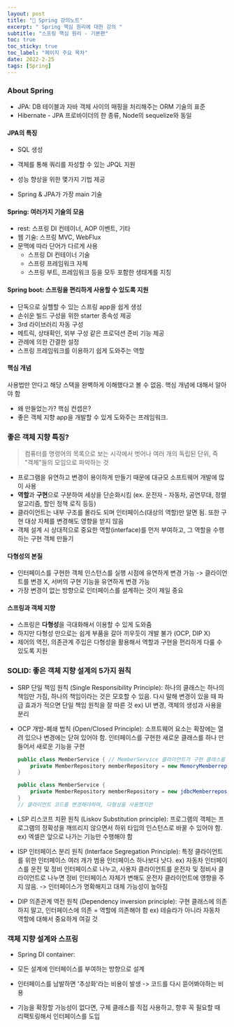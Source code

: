 ```yaml
---
layout: post
title: "📅 Spring 강의노트"
excerpt: " Spring 핵심 원리에 대한 강의 "
subtitle: "스프링 핵심 원리 - 기본편"
toc: true
toc_sticky: true
toc_label: "페이지 주요 목차"
date: 2022-2-25
tags: [Spring]
---
```


### About Spring 

- JPA:  DB 테이블과 자바 객체 사이의 매핑을 처리해주는 ORM 기술의 표준   
- Hibernate - JPA 프로바이더의 한 종류, Node의 sequelize와 동일
  
#### JPA의 특징

  - SQL 생성
  - 객체를 통해 쿼리를 자성할 수 있는 JPQL 지원
  - 성능 향상을 위한 몇가지 기법 제공 

  - Spring & JPA가 가장 main 기술 

#### Spring: 여러가지 기술의 모음  

  - rest: 스프링 DI 컨테이너, AOP 이벤트, 기타
  - 웹 기술: 스프링 MVC, WebFlux  
  - 문맥에 따라 단어가 다르게 사용
    - 스프링 DI 컨테이너 기술
    - 스프링 프레임워크 자체
    - 스프링 부트, 프레임워크 등을 모두 포함한 생태계를 지칭
  
#### Spring boot: 스프링을 편리하게 사용할 수 있도록 지원 

  - 단독으로 실핼할 수 있는 스프링 app을 쉽게 생성
  - 손쉬운 빌드 구성을 위한 starter 종속성 제공
  - 3rd 라이브러리 자동 구성 
  - 메트릭, 상태확인, 외부 구성 같은 프로덕션 준비 기능 제공 
  - 관례에 의한 간결한 설정 
  - 스프링 프레임워크를 이용하기 쉽게 도와주는 역할

#### 핵심 개념

  사용법만 안다고 해당 스택을 완벽하게 이해했다고 볼 수 없음. 핵심 개념에 대해서 알아야 함
  - 왜 만들었는가? 핵심 컨셉은?
  - 좋은 객체 지향 app을 개발할 수 있게 도와주는 프레임워크.

### 좋은 객체 지향 특징?

  > 컴퓨터를 명령어의 목록으로 보는 시각에서 벗어나 여러 개의 독립된 단위, 즉 "객체"들의 모임으로 파악하는 것

  - 프로그램을 유연하고 변경이 용이하게 만들기 때문에 대규모 소프트웨어 개발에 많이 사용
  - **역할**과 **구현**으로 구분하여 세상을 단순화시킴 (ex. 운전자 - 자동차, 공연무대, 정렬 알고리즘, 할인 정책 로직 등등)
  - 클라이언트는 내부 구조를 몰라도 되며 인터페이스(대상의 역할)만 알면 됨. 또한 구현 대상 자체를 변경해도 영향을 받지 않음
  - 객체 설계 시 상대적으로 중요한 역할(interface)를 먼저 부여하고, 그 역할을 수행하는 구현 객체 만들기

#### 다형성의 본질

  - 인터페이스를 구현한 객체 인스턴스를 실행 시점에 유연하게 변경 가능 -> 클라이언트를 변경 X, 서버의 구현 기능을 유연하게 변경 가능
  - 가장 변경이 없는 방향으로 인터페이스를 설계하는 것이 제일 중요

#### 스프링과 객체 지향  

  - 스프링은 **다형성**을 극대화해서 이용할 수 있게 도와줌 
  - 하지만 다형성 만으로는 쉽게 부품을 갈아 끼우듯이 개발 불가 (OCP, DIP X)
  - 제어의 역전, 의존관계 주입은 다형성을 활용해서 역할과 구현을 편리하게 다룰 수 있도록 지원  


### SOLID: 좋은 객체 지향 설계의 5가지 원칙

  - SRP 단일 책임 원칙 (Single Responsibility Principle): 하나의 클래스는 하나의 책임만 가짐, 하나의 책임이라는 것은 모호할 수 있음.
다시 말해 변경이 있을 때 파급 효과가 적으면 단일 책임 원칙을 잘 따른 것 ex) UI 변경, 객체의 생성과 사용을 분리  
  
  - OCP 개방-폐쇄 법칙 (Open/Closed Principle): 소프트웨어 요소는 확장에는 열려 있으나 변경에는 닫혀 있어야 함. 인터페이스를 구현한 
새로운 클래스를 하나 만들어서 새로운 기능을 구현  

    ```java
    public class MemberService { // MemberService 클라이언트가 구현 클래스를 직접 선택
        private MemberRepository memberRepository = new MemoryMemberrepository(); // 기존 코드
    }
    
    public class MemberService {
        private MemberRepository memberRepository = new jdbcMemberrepository(); // 변경 코드
    }
    // 클라이언트 코드를 변경해야하며, 다형성을 사용했지만 
    ```

  - LSP 리스코프 치환 원칙 (Liskov Substitution principle): 프로그램의 객체는 프로그램의 정확성을 깨뜨리지 않으면서 하위 타입의 인스턴스로 
바꿀 수 있어야 함. ex) 엑셀은 앞으로 나가는 기능만 수행해야 함  
      
  - ISP 인터페이스 분리 원칙 (Interface Segregation Principle): 특정 클라이언트를 위한 인터페이스 여러 개가 범용 인터페이스 하나보다 낫다.
ex) 자동차 인터페이스를 운전 및 정비 인터페이스로 나누고, 사용자 클라이언트를 운전자 및 정비사 클라이언트로 나누면 정비 인터페이스 자체가 변해도 운전자
클라이언트에 영향을 주지 않음. -> 인터페이스가 명확해지고 대체 가능성이 높아짐  
    
  - DIP 의존관계 역전 원칙 (Dependency inversion principle): 구현 클래스에 의존하지 말고, 인터페이스에 의존 = 역할에 의존해야 함 
ex) 테슬라가 아니라 자동차 역할에 대해서 중요하게 여길 것


### 객체 지향 설계와 스프링 

- Spring DI container: 
- 모든 설계에 인터페이스를 부여하는 방향으로 설계

- 인터페이스를 남발하면 '추상화'라는 비용이 발생 -> 코드를 다시 뜯어봐야하는 비용
- 기능을 확장할 가능성이 없다면, 구체 클래스를 직접 사용하고, 향후 꼭 필요할 때 리팩토링해서 인터페이스를 도입
